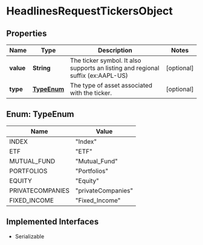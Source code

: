 

# HeadlinesRequestTickersObject


## Properties

Name | Type | Description | Notes
------------ | ------------- | ------------- | -------------
**value** | **String** | The ticker symbol. It also supports an listing and regional suffix (ex:AAPL-US) |  [optional]
**type** | [**TypeEnum**](#TypeEnum) | The type of asset associated with the ticker.  |  [optional]



## Enum: TypeEnum

Name | Value
---- | -----
INDEX | &quot;Index&quot;
ETF | &quot;ETF&quot;
MUTUAL_FUND | &quot;Mutual_Fund&quot;
PORTFOLIOS | &quot;Portfolios&quot;
EQUITY | &quot;Equity&quot;
PRIVATECOMPANIES | &quot;privateCompanies&quot;
FIXED_INCOME | &quot;Fixed_Income&quot;


## Implemented Interfaces

* Serializable



